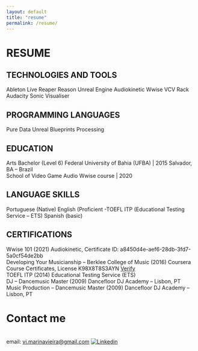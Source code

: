 ```yaml
---
layout: default
title: "resume"
permalink: /resume/
---
```


# RESUME

## TECHNOLOGIES AND TOOLS

Ableton Live
Reaper
Reason
Unreal Engine
Audiokinetic Wwise
VCV Rack
Audacity
Sonic Visualiser


## PROGRAMMING LANGUAGES
Pure Data
Unreal Blueprints
Processing

## EDUCATION  

Arts Bachelor (Level 6)
Federal University of Bahia (UFBA) | 2015
Salvador, BA – Brazil
<br />School of Video Game Audio
Wwise course | 2020


## LANGUAGE SKILLS  

Portuguese (Native)
English (Proficient -TOEFL ITP (Educational Testing Service – ETS)
Spanish (basic)

## CERTIFICATIONS

Wwise 101 (2021)
Audiokinetic, Certificate ID: a8450d4e-aef6-28db-3fd7-5a0cf54de2bb
<br />Developing Your Musicianship – Berklee College of Music (2016)
Coursera Course Certificates, License K98X8T8S3AYN
[Verify](https://www.coursera.org/account/accomplishments/verify/K98X8T8S3AYN)
<br />TOEFL ITP (2014)
Educational Testing Service (ETS)
<br />DJ – Dancemusic Master (2009)
Dancefloor DJ Academy – Lisbon, PT
<br />Music Production – Dancemusic Master (2009)
Dancefloor DJ Academy – Lisbon, PT

# Contact me 
<br />email: vi.marinavieira@gmail.com
[![Linkedin]((https://user-images.githubusercontent.com/64982634/145245132-5b913963-6a02-447a-a3c9-dea56bdfc369.png))][1]

[1]: https://www.linkedin.com/in/marina-vieira-audio/ 
 
